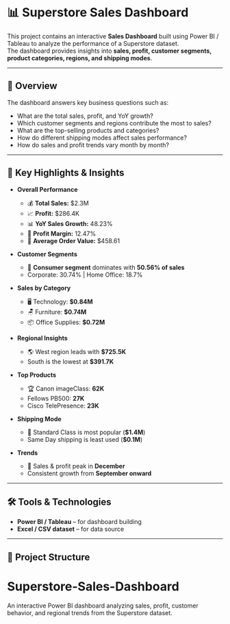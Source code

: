 # 📊 Superstore Sales Dashboard

This project contains an interactive **Sales Dashboard** built using Power BI / Tableau to analyze the performance of a Superstore dataset.  
The dashboard provides insights into **sales, profit, customer segments, product categories, regions, and shipping modes**.

---

## 🚀 Overview
The dashboard answers key business questions such as:
- What are the total sales, profit, and YoY growth?
- Which customer segments and regions contribute the most to sales?
- What are the top-selling products and categories?
- How do different shipping modes affect sales performance?
- How do sales and profit trends vary month by month?

---

## 🔑 Key Highlights & Insights

- **Overall Performance**
  - 💰 **Total Sales:** $2.3M  
  - 📈 **Profit:** $286.4K  
  - 📊 **YoY Sales Growth:** 48.23%  
  - 📌 **Profit Margin:** 12.47%  
  - 🛒 **Average Order Value:** $458.61  

- **Customer Segments**
  - 👥 **Consumer segment** dominates with **50.56% of sales**  
  - Corporate: 30.74% | Home Office: 18.7%  

- **Sales by Category**
  - 🖥️ Technology: **$0.84M**  
  - 🪑 Furniture: **$0.74M**  
  - 📦 Office Supplies: **$0.72M**  

- **Regional Insights**
  - 🌎 West region leads with **$725.5K**  
  - South is the lowest at **$391.7K**  

- **Top Products**
  - 🏆 Canon imageClass: **62K**  
  - Fellows PB500: **27K**  
  - Cisco TelePresence: **23K**  

- **Shipping Mode**
  - 🚚 Standard Class is most popular (**$1.4M**)  
  - Same Day shipping is least used (**$0.1M**)  

- **Trends**
  - 📅 Sales & profit peak in **December**  
  - Consistent growth from **September onward**  

---

## 🛠️ Tools & Technologies
- **Power BI / Tableau** – for dashboard building  
- **Excel / CSV dataset** – for data source  

---

## 📂 Project Structure
# Superstore-Sales-Dashboard
An interactive Power BI dashboard analyzing sales, profit, customer behavior, and regional trends from the Superstore dataset.
